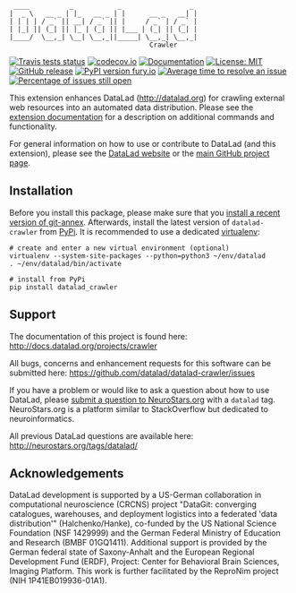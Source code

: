      ____          _           _                 _
    |  _ \   __ _ | |_   __ _ | |      __ _   __| |
    | | | | / _` || __| / _` || |     / _` | / _` |
    | |_| || (_| || |_ | (_| || |___ | (_| || (_| |
    |____/  \__,_| \__| \__,_||_____| \__,_| \__,_|
                                       Crawler

[![Travis tests status](https://secure.travis-ci.org/datalad/datalad-crawler.png?branch=master)](https://travis-ci.org/datalad/datalad-crawler) [![codecov.io](https://codecov.io/github/datalad/datalad-crawler/coverage.svg?branch=master)](https://codecov.io/github/datalad/datalad-crawler?branch=master) [![Documentation](https://readthedocs.org/projects/datalad-crawler/badge/?version=latest)](http://datalad-crawler.rtfd.org) [![License: MIT](https://img.shields.io/badge/License-MIT-yellow.svg)](https://opensource.org/licenses/MIT) [![GitHub release](https://img.shields.io/github/release/datalad/datalad-crawler.svg)](https://GitHub.com/datalad/datalad-crawler/releases/) [![PyPI version fury.io](https://badge.fury.io/py/datalad-crawler.svg)](https://pypi.python.org/pypi/datalad-crawler/) [![Average time to resolve an issue](http://isitmaintained.com/badge/resolution/datalad/datalad-crawler.svg)](http://isitmaintained.com/project/datalad/datalad-crawler "Average time to resolve an issue") [![Percentage of issues still open](http://isitmaintained.com/badge/open/datalad/datalad-crawler.svg)](http://isitmaintained.com/project/datalad/datalad-crawler "Percentage of issues still open")

This extension enhances DataLad (http://datalad.org) for crawling external
web resources into an automated data distribution. Please see the [extension
documentation](http://datalad-crawler.rtfd.org)
for a description on additional commands and functionality.

For general information on how to use or contribute to DataLad (and this
extension), please see the [DataLad website](http://datalad.org) or the
[main GitHub project page](http://datalad.org).


## Installation

Before you install this package, please make sure that you [install a recent
version of git-annex](https://git-annex.branchable.com/install).  Afterwards,
install the latest version of `datalad-crawler` from
[PyPi](https://pypi.org/project/datalad-crawler). It is recommended to use
a dedicated [virtualenv](https://virtualenv.pypa.io):

    # create and enter a new virtual environment (optional)
    virtualenv --system-site-packages --python=python3 ~/env/datalad
    . ~/env/datalad/bin/activate

    # install from PyPi
    pip install datalad_crawler

## Support

The documentation of this project is found here:
http://docs.datalad.org/projects/crawler

All bugs, concerns and enhancement requests for this software can be submitted here:
https://github.com/datalad/datalad-crawler/issues

If you have a problem or would like to ask a question about how to use DataLad,
please [submit a question to
NeuroStars.org](https://neurostars.org/tags/datalad) with a ``datalad`` tag.
NeuroStars.org is a platform similar to StackOverflow but dedicated to
neuroinformatics.

All previous DataLad questions are available here:
http://neurostars.org/tags/datalad/

## Acknowledgements

DataLad development is supported by a US-German collaboration in computational
neuroscience (CRCNS) project "DataGit: converging catalogues, warehouses, and
deployment logistics into a federated 'data distribution'" (Halchenko/Hanke),
co-funded by the US National Science Foundation (NSF 1429999) and the German
Federal Ministry of Education and Research (BMBF 01GQ1411). Additional support
is provided by the German federal state of Saxony-Anhalt and the European
Regional Development Fund (ERDF), Project: Center for Behavioral Brain
Sciences, Imaging Platform.  This work is further facilitated by the ReproNim
project (NIH 1P41EB019936-01A1).
